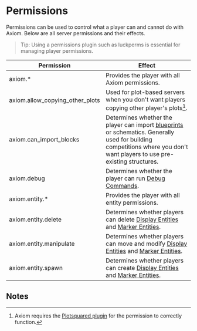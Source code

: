 # Permissions

Permissions can be used to control what a player can and cannot do with Axiom. Below are all server permissions and their effects.

> Tip: Using a permissions plugin such as luckperms is essential for managing player permissions.

| Permission                      | Effect                                                                                                                                                          |
| ------------------------------- | --------------------------------------------------------------------------------------------------------------------------------------------------------------- |
| axiom.*                         | Provides the player with all Axiom permissions.                                                                                                                 |
| axiom.allow_copying_other_plots | Used for plot-based servers when you don't want players copying other player's plots[^note1].                                                                           |
| axiom.can_import_blocks         | Determines whether the player can import [blueprints](/editor/windows/blueprints.md) or schematics. Generally used for building competitions where you don't want players to use pre-existing structures. |
| axiom.debug                     | Determines whether the player can run [Debug Commands](/advanced/commands.md#Multiplayer_Commands).                                                                                                                                                              |
| axiom.entity.*                  | Provides the player with all entity permissions.                                                                                                                                                               |
| axiom.entity.delete             | Determines whether players can delete [Display Entities](/builder/displayentities.md) and [Marker Entities](/builder/marker.md).                                                                                                                                                                |
| axiom.entity.manipulate         | Determines whether players can move and modify [Display Entities](/builder/displayentities.md) and [Marker Entities](/builder/marker.md).                                                                                                                                                               |
| axiom.entity.spawn              | Determines whether players can create [Display Entities](/builder/displayentities.md) and [Marker Entities](/builder/marker.md).                                                                                                                                                               |

## Notes

[^note1]: Axiom requires the [Plotsquared plugin](https://dev.bukkit.org/projects/plotsquared) for the permission to correctly function.